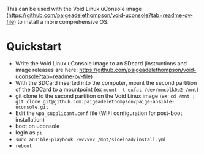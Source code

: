 This can be used with the Void Linux uConsole image (https://github.com/paigeadelethompson/void-uconsole?tab=readme-ov-file) to install a more comprehensive OS. 

# Quickstart
- Write the Void Linux uConsole image to an SDcard (instructions and image releases are here: https://github.com/paigeadelethompson/void-uconsole?tab=readme-ov-file)
- With the SDCard inserted into the computer, mount the second partition of the SDCard to a mountpoint (ex `mount -t exfat /dev/mmcblk0p2 /mnt`)
- git clone to the second partition on the Void Linux image (ex: `cd /mnt ; git clone git@github.com:paigeadelethompson/paige-ansible-uconsole.git`
- Edit the `wpa_supplicant.conf` file (WiFi configuration for post-boot installation)
- boot on uconsole
- login as `pi`
- `sudo ansible-playbook -vvvvvv /mnt/sideload/install.yml`
- `reboot`
